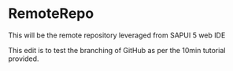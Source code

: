 # RemoteRepo
This will be the remote repository leveraged from SAPUI 5 web IDE

This edit is to test the branching of GitHub as per the 10min tutorial provided.
